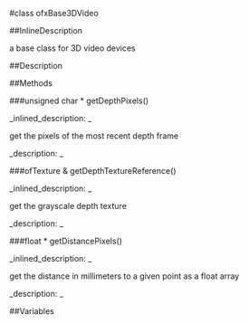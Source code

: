 #class ofxBase3DVideo


<!--
_visible: True_
_advanced: False_
_istemplated: False_
-->

##InlineDescription


a base class for 3D video devices 





##Description





##Methods



###unsigned char * getDepthPixels()

<!--
_syntax: getDepthPixels()_
_name: getDepthPixels_
_returns: unsigned char *_
_returns_description: _
_parameters: _
_access: public_
_version_started: 0.8.0_
_version_deprecated: _
_summary: _
_constant: False_
_static: False_
_visible: True_
_advanced: False_
-->

_inlined_description: _

get the pixels of the most recent depth frame 








_description: _







<!----------------------------------------------------------------------------->

###ofTexture & getDepthTextureReference()

<!--
_syntax: getDepthTextureReference()_
_name: getDepthTextureReference_
_returns: ofTexture &_
_returns_description: _
_parameters: _
_access: public_
_version_started: 0.8.0_
_version_deprecated: _
_summary: _
_constant: False_
_static: False_
_visible: True_
_advanced: False_
-->

_inlined_description: _

get the grayscale depth texture 








_description: _







<!----------------------------------------------------------------------------->

###float * getDistancePixels()

<!--
_syntax: getDistancePixels()_
_name: getDistancePixels_
_returns: float *_
_returns_description: _
_parameters: _
_access: public_
_version_started: 0.8.0_
_version_deprecated: _
_summary: _
_constant: False_
_static: False_
_visible: True_
_advanced: False_
-->

_inlined_description: _

get the distance in millimeters to a given point as a float array 








_description: _







<!----------------------------------------------------------------------------->

##Variables



